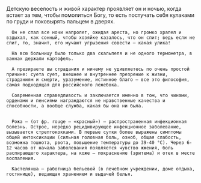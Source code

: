   Детскую веселость и живой характер проявляет он и ночью, когда встает за тем, чтобы помолиться Богу, то есть постучать себя кулаками по груди и поковырять пальцем в дверях.

      Он не спал все ночи напролет, ожидая ареста, но громко храпел и вздыхал, как сонный, чтобы хозяйке казалось, что он спит; ведь если не спит, то, значит, его мучают угрызения совести – какая улика!

      На всю больницу было только два скальпеля и не одного термометра, в ваннах держали картофель.

      А презираете вы страдания и ничему не удивляетесь по очень простой причине: суета сует, внешнее и внутреннее презрение к жизни, страданиям и смерти, уразумение, истинное благо – все это философия, самая подходящая для российского лежебока.

      Современная справедливость и заключается именно в том, что чинами, орденами и пенсиями награждаются не нравственные качества и способности, а вообще служба, какая бы она ни была.


      Рожа – (от фр. rouge – «красный») – распространенная инфекционная болезнь. Острое, нередко рецидивирующее инфекционное заболевание, вызывается стрептококками. В первые сутки более выражены симптомы общей интоксикации (сильная головная боль, озноб, общая слабость, возможна тошнота, рвота, повышение температуры до 39-40 °C). Через 6-12 часов от начала заболевания появляется чувство жжения, боль распирающего характера, на коже – покраснение (эритема) и отек в месте воспаления.
      
      Кастелянша – работница бельевой (в лечебном учреждении, доме отдыха, гостинице), ведающая хранением и выдачей белья.
